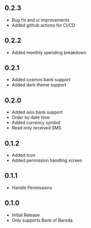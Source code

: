 ## 0.2.3

- Bug fix and ui improvements
- Added github actions for CI/CD

## 0.2.2

- Added monthly spending breakdown

## 0.2.1

- Added cosmos bank support
- Added dark theme support

## 0.2.0

- Added axis bank support
- Order by date time
- Added currency symbol
- Read only received SMS

## 0.1.2

- Added Icon
- Added permission handling screen

## 0.1.1

- Handle Permissions

## 0.1.0

- Initial Release
- Only supports Bank of Baroda